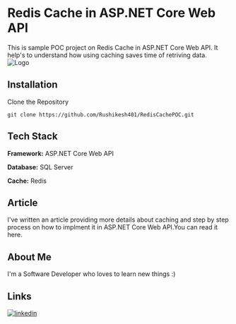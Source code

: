 
# Redis Cache in ASP.NET Core Web API

This is sample POC project on Redis Cache in ASP.NET Core Web API. It help's to understand how using caching saves time of retriving data.
![Logo](https://www.logo.wine/a/logo/Redis/Redis-Logo.wine.svg)


## Installation

Clone the Repository

``` 
git clone https://github.com/Rushikesh401/RedisCachePOC.git
```
    
## Tech Stack

**Framework:** ASP.NET Core Web API  

**Database:** SQL Server

**Cache:** Redis


## Article
I've written an article providing more details about caching and step by step process on how to implment it in ASP.NET Core Web API.You can read it here.
## About Me
I'm a Software Developer who loves to learn new things :)

## Links
[![linkedin](https://img.shields.io/badge/linkedin-0A66C2?style=for-the-badge&logo=linkedin&logoColor=white)](https://www.linkedin.com/in/rushikesh-suradkar/)

